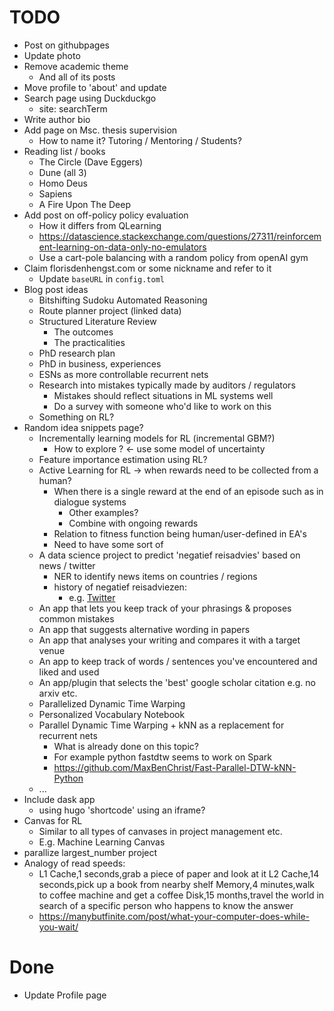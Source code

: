 # TODO
* Post on githubpages
* Update photo
* Remove academic theme
  * And all of its posts
* Move profile to 'about' and update
* Search page using Duckduckgo
  * site:<url> searchTerm
* Write author bio
* Add page on Msc. thesis supervision
  * How to name it? Tutoring / Mentoring / Students?
* Reading list / books
  * The Circle (Dave Eggers)
  * Dune (all 3)
  * Homo Deus
  * Sapiens
  * A Fire Upon The Deep
* Add post on off-policy policy evaluation
  * How it differs from QLearning
  * https://datascience.stackexchange.com/questions/27311/reinforcement-learning-on-data-only-no-emulators 
  * Use a cart-pole balancing with a random policy from openAI gym
* Claim florisdenhengst.com or some nickname and refer to it
  * Update `baseURL` in ``config.toml``
* Blog post ideas
  * Bitshifting Sudoku Automated Reasoning
  * Route planner project (linked data)
  * Structured Literature Review
    * The outcomes
    * The practicalities
  * PhD research plan
  * PhD in business, experiences
  * ESNs as more controllable recurrent nets
  * Research into mistakes typically made by auditors / regulators
    * Mistakes should reflect situations in ML systems well
    * Do a survey with someone who'd like to work on this
  * Something on RL?
* Random idea snippets page?
  * Incrementally learning models for RL (incremental GBM?)
    * How to explore ? <- use some model of uncertainty
  * Feature importance estimation using RL?
  * Active Learning for RL -> when rewards need to be collected from a human?
    * When there is a single reward at the end of an episode such as in dialogue systems
      * Other examples?
      * Combine with ongoing rewards
    * Relation to fitness function being human/user-defined in EA's
    * Need to have some sort of
  * A data science project to predict 'negatief reisadvies' based on news / twitter
    * NER to identify news items on countries / regions
    * history of negatief reisadviezen:
      * e.g. [Twitter](https://twitter.com/search?l=&q=Reisadvies%20from%3A247BZ%20until%3A2016-01-01&src=typd)
  * An app that lets you keep track of your phrasings & proposes common mistakes
  * An app that suggests alternative wording in papers
  * An app that analyses your writing and compares it with a target venue
  * An app to keep track of words / sentences you've encountered and liked and used
  * An app/plugin that selects the 'best' google scholar citation e.g. no arxiv etc.
  * Parallelized Dynamic Time Warping
  * Personalized Vocabulary Notebook
  * Parallel Dynamic Time Warping + kNN as a replacement for recurrent nets
    * What is already done on this topic?
    * For example python fastdtw seems to work on Spark
    * https://github.com/MaxBenChrist/Fast-Parallel-DTW-kNN-Python
  * ...
* Include dask app
  * using hugo 'shortcode' using an iframe?
* Canvas for RL
  * Similar to all types of canvases in project management etc.
  * E.g. Machine Learning Canvas
* parallize largest_number project
* Analogy of read speeds:
  * L1 Cache,1 seconds,grab a piece of paper and look at it
	L2 Cache,14 seconds,pick up a book from nearby shelf
	Memory,4 minutes,walk to coffee machine and get a coffee
	Disk,15 months,travel the world in search of a specific person who happens to know the answer
  * https://manybutfinite.com/post/what-your-computer-does-while-you-wait/

# Done
* Update Profile page
